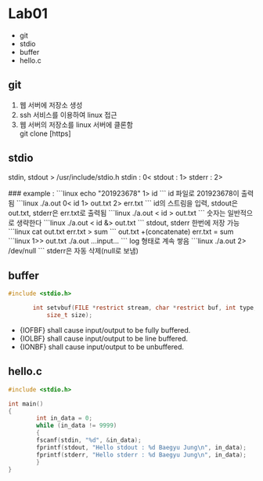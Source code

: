 # Lab01
* git
* stdio
* buffer
* hello.c

## git
1. 웹 서버에 저장소 생성
2. ssh 서비스를 이용하여 linux 접근
3. 웹 서버의 저장소를 linux 서버에 클론함<br/>
  git clone [https]

## stdio
<p>
stdin, stdout > /usr/include/stdio.h
stdin : 0<
stdout : 1>
stderr : 2>
</p>
### example :
```linux
echo "201923678" 1> id
```
id 파일로 201923678이 출력됨
```linux
./a.out 0< id 1> out.txt 2> err.txt
```
id의 스트림을 입력, stdout은 out.txt, stderr은 err.txt로 출력됨
```linux
./a.out < id > out.txt
```
숫자는 일반적으로 생략한다
```linux
./a.out < id &> out.txt
```
stdout, stderr 한번에 저장 가능
```linux
cat out.txt err.txt > sum
```
out.txt +(concatenate) err.txt = sum
```linux
1>> out.txt ./a.out
...input...
```
log 형태로 계속 쌓음
```linux
./a.out 2> /dev/null
```
stderr은 자동 삭제(null로 보냄)

## buffer
```c
#include <stdio.h>

       int setvbuf(FILE *restrict stream, char *restrict buf, int type,
           size_t size);
```

* {IOFBF} shall cause input/output to be fully buffered.
* {IOLBF} shall cause input/output to be line buffered.
* {IONBF} shall cause input/output to be unbuffered.

## hello.c

```c
#include <stdio.h>

int main()
{
        int in_data = 0;
        while (in_data != 9999)
        {
        fscanf(stdin, "%d", &in_data);
        fprintf(stdout, "Hello stdout : %d Baegyu Jung\n", in_data);
        fprintf(stderr, "Hello stderr : %d Baegyu Jung\n", in_data);
        }
}
```

